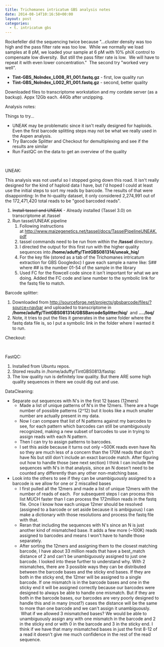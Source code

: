 ```yaml
---
title: Trichomanes intricatum GBS analysis notes
date: 2014-08-14T10:16:58+00:00
layout: post
categories:
  - t. intricatum gbs
---
```

Rockefeller did the sequencing twice because "...cluster density was too high and the pass filter rate was too low.  While we normally we load samples at 8 pM, we loaded your sample at 6 pM with 10% phiX control to compensate low diversity.  But still the pass filter rate is low.  We will have to repeat it with even lower concentration."  The second try "worked very well".

  * **Tint-GBS\_NoIndex\_L008\_R1\_001.<wbr />fastq.gz** - first, low quality run
  * **Tint-GBS\_NoIndex\_L002_<wbr />R1_001.fastq.gz** - second, better quality

Downloaded files to transcriptome workstation and my cordate server (as a backup). Appx 12Gb each. 44Gb after unzipping.

Analysis notes:

Things to try...

  * UNEAK may be problematic since it isn't really designed for haploids. Even the first barcode splitting steps may not be what we really used in the Aspen analysis.
  * Try Barcode Splitter and Checkout for demultiplexing and see if the results are similar
  * Run FastQC on the data to get an overview of the quality

&nbsp;

UNEAK:

This analysis was not useful so I stopped going down this road. It isn't really designed for the kind of haploid data I have, but I'd hoped I could at least use the initial steps to sort my reads by barcode. The results of that were disappointing: In the hi-quality dataset, it only considered 2,274,991 out of the 172,471,420 total reads to be "good barcoded reads".

  1. <span style="line-height: 13px;"><del>Install tassel and UNEAK</del> - Already installed (Tassel 3.0) on transcriptome at /tassel</span>
  2. Run tassel/UNEAK pipeline
      1. Following instructions at <a href="http://www.maizegenetics.net/tassel/docs/TasselPipelineUNEAK.pdf" target="_blank">http://www.maizegenetics.net/tassel/docs/TasselPipelineUNEAK.pdf</a>
      2. tassel commands need to be run from within the **/tassel** directory.
      3. I directed the output for this first run with the higher quality sequences into **/home/aduffy/TintGBS081314/uneak_hiq/**
      4. For the key file (stored as a tab of the Trichomanes intricatum extraction for GBS Googledoc) I gave each sample a name like: S## where ## is the number 01-54 of the sample in the library
      5. Used FC for the flowcell code since it isn't important for what we are doing. Added the FC code and lane number to the symbolic link for the fastq file to match.

Barcode splitter:

  1. <span style="line-height: 13px;">Downloaded from http://sourceforge.net/projects/gbsbarcode/files/?source=navbar and uploaded to transcriptome in <strong>/home/aduffy/TintGBS081314/GBSBarcodeSplitter/hiq/</strong>  and <strong>..../loq/</strong></span>
  2. Note, it tries to put the files it generates in the same folder where the fastq data file is, so I put a symbolic link in the folder where I wanted it to run.

Checkout:

&nbsp;

FastQC:

  1. <span style="line-height: 13px;">Installed from Ubuntu repos.</span>
  2. Stored results in /home/aduffy/TintGBS0813/fastqc
  3. The low quality run is definitely low quality. But there ARE some high quality sequences in there we could dig out and use.

DataCleaning:

  * <span style="line-height: 13px;">Separate out sequences with N's in the first 12 bases (12mers)</span>
      * Made a list of unique patterns of N's in the 12mers. There are a huge number of possible patterns (2^12) but it looks like a much smaller number are actually present in my data.
      * Now I can compare that list of N patterns against my barcodes to see, for each pattern which barcodes can still be unambiguously recognized, making a new subset of barcodes to use in trying to assign reads with each N pattern.
      * Then I can try to assign patterns to barcodes.
      * I set this aside because it turns out only ~500K reads even have Ns so they are much less of a concern than the 170M reads that don't have Ns but still don't include an exact barcode match. After figuring out how to handle those (see next section) I think I can include the sequences with N's in that analysis, since an N doesn't need to be counted any differently than any other non-matching base.
  * Look into the others to see if they can be unambiguously assigned to a barcode is we allow for one or 2 miscalled bases
      * I first pulled all the 12mers and made a list of unique 12mers with the number of reads of each.  For subsequent steps I can process this list MUCH faster than I can process the 172million reads in the fastq file. Once I know how each unique 12mer should be resolved (assigned to a barcode or set aside because it is ambiguous) I can make a dictionary with those resolutions and process the fastq file with that.
      * Reran that including the sequences with N's since an N is just another kind of mismatched base. It adds a few more (~100K) reads assigned to barcodes and means I won't have to handle those separately.
      * After sorting the 12mers and assigning them to the closest matching barcode, I have about 33 million reads that have a best_match distance of 2 and can't be unambiguously assigned to just one barcode. I looked into these further to understand why. With 2 mismatches, there are 3 possible ways they can be distributed between the barcode bases and the sticky end bases. If they are both in the sticky end, the 12mer will be assigned to a single barcode. If one mismatch is in the barcode bases and one in the sticky end it will be assigned correctly because our barcodes were designed to always be able to handle one mismatch. But if they are both in the barcode bases, our barcodes are very poorly designed to handle this and in many (most?) cases the distance will be the same to more than one barcode and we can't assign it unambiguously.  What if we allowed 3 mismatched bases? We would be able to unambiguously assign any with one mismatch in the barcode and 2 in the sticky end or with 0 in the barcode and 3 in the sticky end. I think if we have that many mismatched bases in just the first 8-12 of a read it doesn't give me much confidence in the rest of the read sequence.
